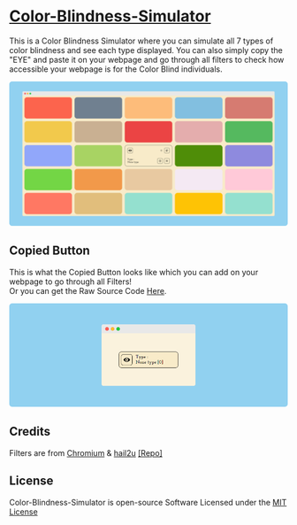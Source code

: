 # [Color-Blindness-Simulator](https://praashoo7.github.io/Photo-Gallery-React/)

This is a Color Blindness Simulator where you can simulate all 7 types of color blindness and see each type displayed. You can also simply copy the "EYE" and paste it on your webpage and go through all filters to check how accessible your webpage is for the Color Blind individuals.

![Readme Image](ReadMe-Images/Color-Blindness-Simulator.png)

## Copied Button

This is what the Copied Button looks like which you can add on your webpage to go through all Filters!<br>
Or you can get the Raw Source Code [Here](https://htmlpreview.github.io/?https://github.com/Praashoo7/Color-Blindness-Simulator/blob/main/Button/Button_RAW.html).

![Copied Code Image](ReadMe-Images/Copied-Code.png)

## Credits

Filters are from [Chromium](https://developer.chrome.com/docs/chromium/cvd) & [hail2u](https://github.com/hail2u) [[Repo]](https://github.com/hail2u/color-blindness-emulation)

## License

Color-Blindness-Simulator is open-source Software Licensed under the [MIT License](https://github.com/Praashoo7/Color-Blindness-Simulator/blob/main/LICENSE)
